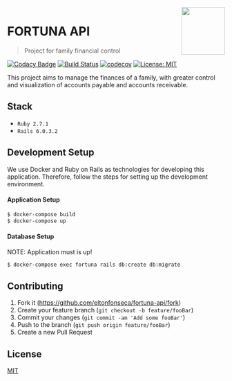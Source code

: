 <img src="https://i.imgur.com/1ryC1eb.png" align="right" width="100" height="110" />

# FORTUNA API
> Project for family financial control

[![Codacy Badge](https://api.codacy.com/project/badge/Grade/5c72883a8f0a4189a327bc9e6746fe79)](https://app.codacy.com/manual/eltonfonseca/fortuna-api?utm_source=github.com&utm_medium=referral&utm_content=eltonfonseca/fortuna-api&utm_campaign=Badge_Grade_Dashboard)
[![Build Status](https://travis-ci.com/eltonfonseca/fortuna-api.svg?branch=master)](https://travis-ci.com/eltonfonseca/fortuna-api) [![codecov](https://codecov.io/gh/eltonfonseca/fortuna-api/branch/master/graph/badge.svg)](https://codecov.io/gh/eltonfonseca/fortuna-api) [![License: MIT](https://img.shields.io/badge/License-MIT-yellow.svg)](LICENSE)


This project aims to manage the finances of a family, with greater control and visualization of accounts payable and accounts receivable.

## Stack

* `Ruby 2.7.1`
* `Rails 6.0.3.2`

## Development Setup

We use Docker and Ruby on Rails as technologies for developing this application. Therefore, follow the steps for setting up the development environment.

#### Application Setup

```bash
$ docker-compose build
$ docker-compose up
```
#### Database Setup

NOTE: Application must is up!

```bash
$ docker-compose exec fortuna rails db:create db:migrate
```

## Contributing

1. Fork it (<https://github.com/eltonfonseca/fortuna-api/fork>)
2. Create your feature branch (`git checkout -b feature/fooBar`)
3. Commit your changes (`git commit -am 'Add some fooBar'`)
4. Push to the branch (`git push origin feature/fooBar`)
5. Create a new Pull Request

## License
[MIT](https://github.com/eltonfonseca/fortuna-api/blob/master/LICENSE)
